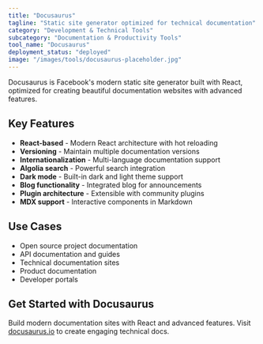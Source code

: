 ```yaml
---
title: "Docusaurus"
tagline: "Static site generator optimized for technical documentation"
category: "Development & Technical Tools"
subcategory: "Documentation & Productivity Tools"
tool_name: "Docusaurus"
deployment_status: "deployed"
image: "/images/tools/docusaurus-placeholder.jpg"
---
```

Docusaurus is Facebook's modern static site generator built with React, optimized for creating beautiful documentation websites with advanced features.

## Key Features

- **React-based** - Modern React architecture with hot reloading
- **Versioning** - Maintain multiple documentation versions
- **Internationalization** - Multi-language documentation support
- **Algolia search** - Powerful search integration
- **Dark mode** - Built-in dark and light theme support
- **Blog functionality** - Integrated blog for announcements
- **Plugin architecture** - Extensible with community plugins
- **MDX support** - Interactive components in Markdown

## Use Cases

- Open source project documentation
- API documentation and guides
- Technical documentation sites
- Product documentation
- Developer portals

## Get Started with Docusaurus

Build modern documentation sites with React and advanced features. Visit [docusaurus.io](https://docusaurus.io) to create engaging technical docs.